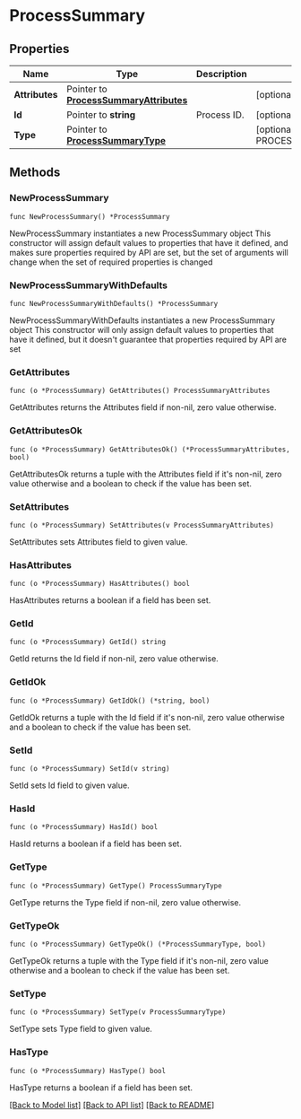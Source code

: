 # ProcessSummary

## Properties

Name | Type | Description | Notes
------------ | ------------- | ------------- | -------------
**Attributes** | Pointer to [**ProcessSummaryAttributes**](ProcessSummaryAttributes.md) |  | [optional] 
**Id** | Pointer to **string** | Process ID. | [optional] 
**Type** | Pointer to [**ProcessSummaryType**](ProcessSummaryType.md) |  | [optional] [default to PROCESSSUMMARYTYPE_PROCESS]

## Methods

### NewProcessSummary

`func NewProcessSummary() *ProcessSummary`

NewProcessSummary instantiates a new ProcessSummary object
This constructor will assign default values to properties that have it defined,
and makes sure properties required by API are set, but the set of arguments
will change when the set of required properties is changed

### NewProcessSummaryWithDefaults

`func NewProcessSummaryWithDefaults() *ProcessSummary`

NewProcessSummaryWithDefaults instantiates a new ProcessSummary object
This constructor will only assign default values to properties that have it defined,
but it doesn't guarantee that properties required by API are set

### GetAttributes

`func (o *ProcessSummary) GetAttributes() ProcessSummaryAttributes`

GetAttributes returns the Attributes field if non-nil, zero value otherwise.

### GetAttributesOk

`func (o *ProcessSummary) GetAttributesOk() (*ProcessSummaryAttributes, bool)`

GetAttributesOk returns a tuple with the Attributes field if it's non-nil, zero value otherwise
and a boolean to check if the value has been set.

### SetAttributes

`func (o *ProcessSummary) SetAttributes(v ProcessSummaryAttributes)`

SetAttributes sets Attributes field to given value.

### HasAttributes

`func (o *ProcessSummary) HasAttributes() bool`

HasAttributes returns a boolean if a field has been set.

### GetId

`func (o *ProcessSummary) GetId() string`

GetId returns the Id field if non-nil, zero value otherwise.

### GetIdOk

`func (o *ProcessSummary) GetIdOk() (*string, bool)`

GetIdOk returns a tuple with the Id field if it's non-nil, zero value otherwise
and a boolean to check if the value has been set.

### SetId

`func (o *ProcessSummary) SetId(v string)`

SetId sets Id field to given value.

### HasId

`func (o *ProcessSummary) HasId() bool`

HasId returns a boolean if a field has been set.

### GetType

`func (o *ProcessSummary) GetType() ProcessSummaryType`

GetType returns the Type field if non-nil, zero value otherwise.

### GetTypeOk

`func (o *ProcessSummary) GetTypeOk() (*ProcessSummaryType, bool)`

GetTypeOk returns a tuple with the Type field if it's non-nil, zero value otherwise
and a boolean to check if the value has been set.

### SetType

`func (o *ProcessSummary) SetType(v ProcessSummaryType)`

SetType sets Type field to given value.

### HasType

`func (o *ProcessSummary) HasType() bool`

HasType returns a boolean if a field has been set.


[[Back to Model list]](../README.md#documentation-for-models) [[Back to API list]](../README.md#documentation-for-api-endpoints) [[Back to README]](../README.md)



